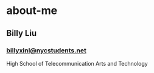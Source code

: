 # about-me
## Billy Liu
### billyxinl@nycstudents.net
High School of Telecommunication Arts and Technology

